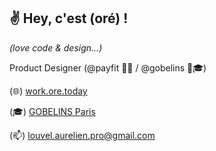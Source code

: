 ## ✌️ Hey, c'est (oré) !

*(love code & design…)*

Product Designer (@payfit 📄🦄 / @gobelins 🎨🎓)

(🌐) [work.ore.today](https://work.ore.today)

(🎓) [GOBELINS Paris](https://github.com/gobelins)

(📫) [louvel.aurelien.pro@gmail.com](mailto:louvel.aurelien.pro@gmail.com)
